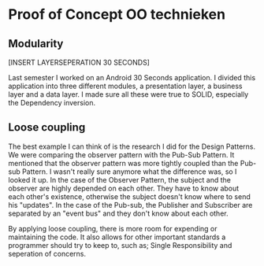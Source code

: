# Proof of Concept OO technieken

## Modularity

[INSERT LAYERSEPERATION 30 SECONDS]

Last semester I worked on an Android 30 Seconds application. I divided this  application into three different modules, a presentation layer, a business layer and a data layer. I made sure all these were true to SOLID, especially the Dependency inversion. 

## Loose coupling

The best example I can think of is the research I did for the Design Patterns. We were comparing the observer pattern with the Pub-Sub Pattern. It mentioned that the observer pattern was more tightly coupled than the Pub-sub Pattern. I wasn't really sure anymore what the difference was, so I looked it up. In the case of the Observer Pattern, the subject and the observer are highly depended on each other. They have to know about each other's existence, otherwise the subject doesn't know where to send his "updates". In the case of the Pub-sub, the Publisher and Subscriber are separated by an "event bus" and they don't know about each other. 

By applying loose coupling, there is more room for expending or maintaining the code. It also allows for other important standards a programmer should try to keep to, such as; Single Responsibility and seperation of concerns. 


